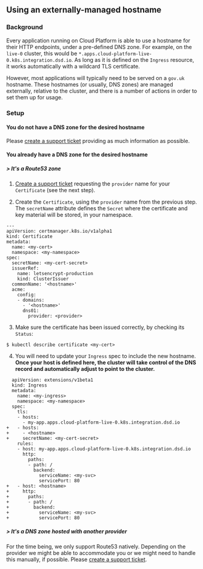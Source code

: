 ## Using an externally-managed hostname

### Background
Every application running on Cloud Platform is able to use a hostname for their
HTTP endpoints, under a pre-defined DNS zone. For example, on the `live-0`
cluster, this would be `*.apps.cloud-platform-live-0.k8s.integration.dsd.io`. As
long as it is defined on the `Ingress` resource, it works automatically with a
wildcard TLS certificate.

However, most applications will typically need to be served on a `gov.uk`
hostname. These hostnames (or usually, DNS zones) are managed externally,
relative to the cluster, and there is a number of actions in order to set them
up for usage.

### Setup

#### You do not have a DNS zone for the desired hostname
Please [create a support ticket](http://goo.gl/msfGiS) providing as much
information as possible.

#### You already have a DNS zone for the desired hostname

##### > It's a Route53 zone
1. [Create a support ticket](http://goo.gl/msfGiS) requesting the `provider`
name for your `Certificate` (see the next step).

2. Create the `Certificate`, using the `provider` name from the previous step.
The `secretName` attribute defines the `Secret` where the certificate and key
material will be stored, in your namespace.

```
---
apiVersion: certmanager.k8s.io/v1alpha1
kind: Certificate
metadata:
  name: <my-cert>
  namespace: <my-namespace>
spec:
  secretName: <my-cert-secret>
  issuerRef:
    name: letsencrypt-production
    kind: ClusterIssuer
  commonName: '<hostname>'
  acme:
    config:
    - domains:
      - '<hostname>'
      dns01:
        provider: <provider>
```

3. Make sure the certificate has been issued correctly, by checking its `Status`:

```
$ kubectl describe certificate <my-cert>
```

4. You will need to update your `Ingress` spec to include the new hostname. **Once your host is defined here, the cluster will take control of the DNS record and automatically adjust to point to the cluster.**

```
  apiVersion: extensions/v1beta1
  kind: Ingress
  metadata:
    name: <my-ingress>
    namespace: <my-namespace>
  spec:
    tls:
    - hosts:
      - my-app.apps.cloud-platform-live-0.k8s.integration.dsd.io
+   - hosts:
+     - <hostname>
+     secretName: <my-cert-secret>
    rules:
    - host: my-app.apps.cloud-platform-live-0.k8s.integration.dsd.io
      http:
        paths:
        - path: /
          backend:
            serviceName: <my-svc>
            servicePort: 80
+   - host: <hostname>
+     http:
+       paths:
+       - path: /
+         backend:
+           serviceName: <my-svc>
+           servicePort: 80
```

##### > It's a DNS zone hosted with another provider
For the time being, we only support Route53 natively. Depending on the provider
we might be able to accommodate you or we might need to handle this manually, if possible.
Please [create a support ticket](http://goo.gl/msfGiS).

